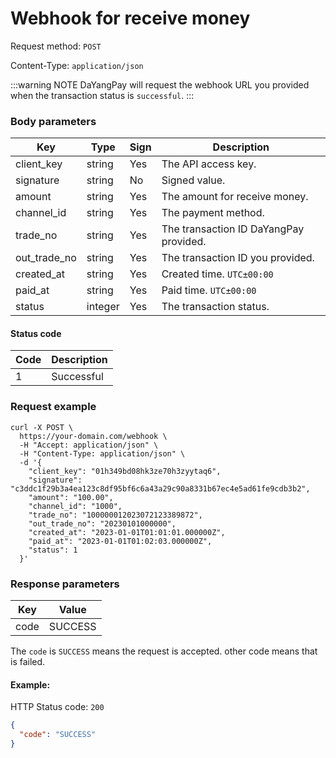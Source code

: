 # Webhook for receive money 

Request method: `POST`

Content-Type: `application/json`

:::warning NOTE
DaYangPay will request the webhook URL you provided when the transaction status is `successful`.
:::

### Body parameters <Badge type="tip" text="Body" vertical="top" />

| Key          | Type    | Sign | Description                            |
|--------------|---------|------|----------------------------------------|
| client_key   | string  | Yes  | The API access key.                    |
| signature    | string  | No   | Signed value.                          |
| amount       | string  | Yes  | The amount for receive money.          |
| channel_id   | string  | Yes  | The payment method.                    |
| trade_no     | string  | Yes  | The transaction ID DaYangPay provided. |
| out_trade_no | string  | Yes  | The transaction ID you provided.       |
| created_at   | string  | Yes  | Created time. `UTC±00:00`              |
| paid_at      | string  | Yes  | Paid time. `UTC±00:00`                 |
| status       | integer | Yes  | The transaction status.                |

#### Status code

| Code | Description |
|------|-------------|
| 1    | Successful  |

### Request example

```shell{11,14}
curl -X POST \
  https://your-domain.com/webhook \
  -H "Accept: application/json" \
  -H "Content-Type: application/json" \
  -d '{
    "client_key": "01h349bd08hk3ze70h3zyytaq6",
    "signature": "c3ddc1f29b3a4ea123c8df95bf6c6a43a29c90a8331b67ec4e5ad61fe9cdb3b2",
    "amount": "100.00",
    "channel_id": "1000",
    "trade_no": "100000012023072123389872",
    "out_trade_no": "20230101000000",
    "created_at": "2023-01-01T01:01:01.000000Z",
    "paid_at": "2023-01-01T01:02:03.000000Z",
    "status": 1
  }'
```

### Response parameters

| Key  | Value    |
|------|----------|
| code | SUCCESS  |

The `code` is `SUCCESS` means the request is accepted. other code means that is failed.

#### Example:

HTTP Status code: `200`

```json
{
  "code": "SUCCESS"
}
```
